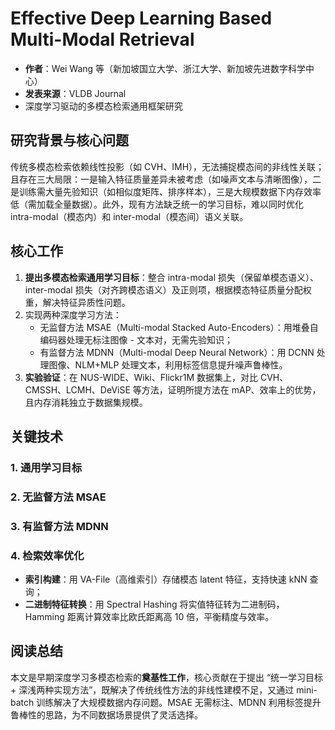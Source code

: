 # Effective Deep Learning Based Multi-Modal Retrieval

- **作者**：Wei Wang 等（新加坡国立大学、浙江大学、新加坡先进数字科学中心）
- **发表来源**：VLDB Journal
- 深度学习驱动的多模态检索通用框架研究



## 研究背景与核心问题

传统多模态检索依赖线性投影（如 CVH、IMH），无法捕捉模态间的非线性关联；且存在三大局限：一是输入特征质量差异未被考虑（如噪声文本与清晰图像），二是训练需大量先验知识（如相似度矩阵、排序样本），三是大规模数据下内存效率低（需加载全量数据）。此外，现有方法缺乏统一的学习目标，难以同时优化 intra-modal（模态内）和 inter-modal（模态间）语义关联。



## 核心工作

1. **提出多模态检索通用学习目标**：整合 intra-modal 损失（保留单模态语义）、inter-modal 损失（对齐跨模态语义）及正则项，根据模态特征质量分配权重，解决特征异质性问题。
2. 实现两种深度学习方法：
   - 无监督方法 MSAE（Multi-modal Stacked Auto-Encoders）：用堆叠自编码器处理无标注图像 - 文本对，无需先验知识；
   - 有监督方法 MDNN（Multi-modal Deep Neural Network）：用 DCNN 处理图像、NLM+MLP 处理文本，利用标签信息提升噪声鲁棒性。
3. **实验验证**：在 NUS-WIDE、Wiki、Flickr1M 数据集上，对比 CVH、CMSSH、LCMH、DeViSE 等方法，证明所提方法在 mAP、效率上的优势，且内存消耗独立于数据集规模。



## 关键技术

### 1. 通用学习目标

### 2. 无监督方法 MSAE

### 3. 有监督方法 MDNN

### 4. 检索效率优化

- **索引构建**：用 VA-File（高维索引）存储模态 latent 特征，支持快速 kNN 查询；
- **二进制特征转换**：用 Spectral Hashing 将实值特征转为二进制码， Hamming 距离计算效率比欧氏距离高 10 倍，平衡精度与效率。



## 阅读总结

本文是早期深度学习多模态检索的**奠基性工作**，核心贡献在于提出 “统一学习目标 + 深浅两种实现方法”，既解决了传统线性方法的非线性建模不足，又通过 mini-batch 训练解决了大规模数据内存问题。MSAE 无需标注、MDNN 利用标签提升鲁棒性的思路，为不同数据场景提供了灵活选择。



